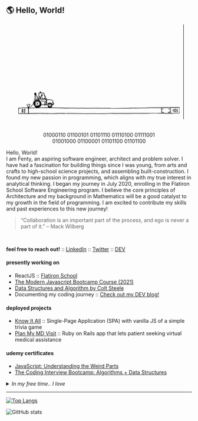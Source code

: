 ## :earth_americas:	Hello, World!

<div align="center">
  <img src="./icons/main.gif">
</div> 

<br>
  
<p align="center">
  01000110 01100101 01101110 01110100 01111001<br>
  01001000 01100001 01101100 01101100
</p>

<p>
Hello, World!<br>
I am Fenty, an aspiring software engineer, architect and problem solver. I have had a fascination for building things since I was young, from arts and crafts to high-school science projects, and assembling built-construction. I found my new passion in programming, which aligns with my true interest in analytical thinking. I began my journey in July 2020, enrolling in the Flatiron School Software Engineering program. I believe the core principles of Architecture and my background in Mathematics will be a good catalyst to my growth in the field of programming. I am excited to contribute my skills and past experiences to this new journey!
</p>

> <p>“Collaboration is an important part of the process, and ego is never a part of it.” 
> – Mack Wilberg</p>

<br>

<strong>feel free to reach out!</strong> :: <a href="https://www.linkedin.com/in/fentyhall/" target="_blank">LinkedIn</a> :: <a href="https://twitter.com/codinghall" target="_blank">Twitter</a> :: <a href="https://dev.to/codinghall" target="_blank">DEV</a>

#### presently working on
<ul>
  <li>ReactJS :: <a href="https://www.flatironschool.com">Flatiron School</a>
  <li><a href="https://www.udemy.com/course/javascript-beginners-complete-tutorial/">The Modern Javascript Bootcamp Course (2021)</a>
  <li><a href="https://www.udemy.com/course/js-algorithms-and-data-structures-masterclass/">Data Structures and Algorithm by Colt Steele</a>
  <li>Documenting my coding journey :: <a href="https://dev.to/codinghall">Check out my DEV blog!</a></li>
</ul>

#### deployed projects
<ul>
  <li><a href="https://lets-know-it-all.netlify.app/">Know It All</a> :: Single-Page Application (SPA) with vanilla JS of a simple trivia game
  <li><a href="https://plan-my-md-visit.herokuapp.com/">Plan My MD Visit</a> :: Ruby on Rails app that lets patient seeking virtual medical assistance
</ul>

#### udemy certificates
<ul>
  <li><a href="./udemy/JS_Understanding_the_Weird_Parts.jpg">JavaScript: Understanding the Weird Parts</a>
  <li><a href="./udemy/The_Coding_Interview_Bootcamp_DSA.jpg">The Coding Interview Bootcamp: Algorithms + Data Structures</a>
</ul>

<details>
  <summary><i>In my free time.. I love</i></summary>
  <ul>
    <li>:stew: Cooking</li>
    <li>:dog2: Hiking with my <a href="https://www.instagram.com/shibaogram/">Doge</a></li>
    <li>:basketball: Watching Lakers games, go Caruso!</li>
    <li>:books: Reading, currently on Mindset: The New Psychology of Success by Carol Dweck</li>
  <ul>
</details>
    
---
    
[![Top Langs](https://github-readme-stats.vercel.app/api/top-langs/?username=fentyhall&layout=compact&theme=graywhite&show_icons=true)](https://github.com/fentyhall/github-readme-stats)

![GitHub stats](https://github-readme-stats.vercel.app/api?username=fentyhall&theme=graywhite&show_icons=true)
